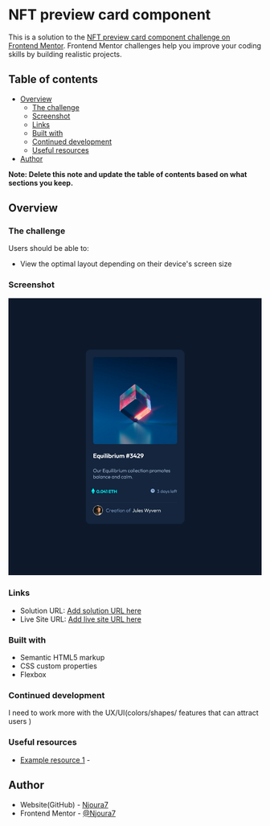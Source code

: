 # NFT preview card component 

This is a solution to the [NFT preview card component challenge on Frontend Mentor](https://www.frontendmentor.io/challenges/nft-preview-card-component-SbdUL_w0U). Frontend Mentor challenges help you improve your coding skills by building realistic projects.

## Table of contents

- [Overview](#overview)
  - [The challenge](#the-challenge)
  - [Screenshot](#screenshot)
  - [Links](#links)
  - [Built with](#built-with)
  - [Continued development](#continued-development)
  - [Useful resources](#useful-resources)
- [Author](#author)

**Note: Delete this note and update the table of contents based on what sections you keep.**

## Overview

### The challenge

Users should be able to:

- View the optimal layout depending on their device's screen size

### Screenshot

![](./screenShot.png)

### Links

- Solution URL: [Add solution URL here](https://github.com/Njoura7/NFT_card)
- Live Site URL: [Add live site URL here](https://njoura7.github.io/NFT_card/)

### Built with

- Semantic HTML5 markup
- CSS custom properties
- Flexbox

### Continued development

I need to work more with the UX/UI(colors/shapes/ features that can attract users )

### Useful resources

- [Example resource 1](https://www.youtube.com) -

## Author

- Website(GitHub) - [Njoura7 ](https://github.com/Njoura7)
- Frontend Mentor - [@Njoura7](https://www.frontendmentor.io/profile/Njoura7)
